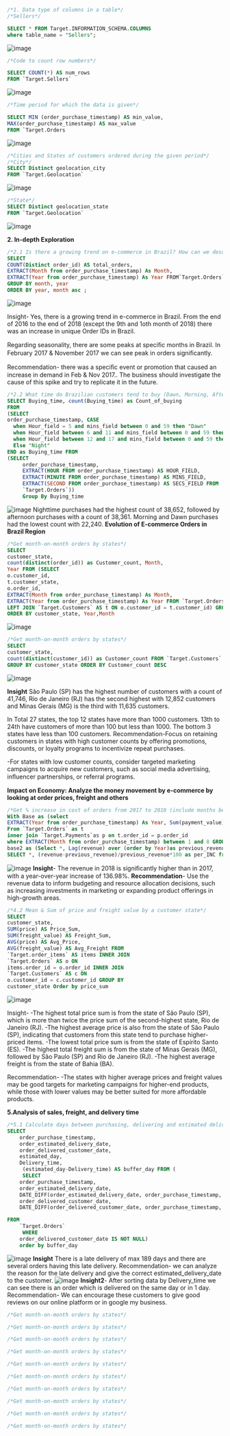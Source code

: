 ~~~ SQL
/*1. Data type of columns in a table*/
/*Sellers*/

SELECT * FROM Target.INFORMATION_SCHEMA.COLUMNS
where table_name = "Sellers";

~~~
![image](https://github.com/neelam-ai/SQL-Data-Analysis-US-Retail-stores/assets/140748255/f131ecba-0ff5-495b-87b0-18d5b4c754f5)


~~~ SQL
/*Code to count row numbers*/

SELECT COUNT(*) AS num_rows
FROM `Target.Sellers`
~~~
![image](https://github.com/neelam-ai/SQL-Data-Analysis-US-Retail-stores/assets/140748255/800becaf-d95c-43b5-acdc-58a35dc45423)


~~~ SQL
/*Time period for which the data is given*/

SELECT MIN (order_purchase_timestamp) AS min_value,
MAX(order_purchase_timestamp) AS max_value
FROM `Target.Orders
~~~
![image](https://github.com/neelam-ai/SQL-Data-Analysis-US-Retail-stores/assets/140748255/50ca9f80-020d-46f7-94d7-979d9302593d)



~~~ SQL
/*Cities and States of customers ordered during the given period*/
/*City*/
SELECT Distinct geolocation_city
FROM `Target.Geolocation`
~~~
![image](https://github.com/neelam-ai/SQL-Data-Analysis-US-Retail-stores/assets/140748255/b9af39da-d88f-43ed-bcc9-256bff1f8323)



~~~ SQL
/*State*/
SELECT Distinct geolocation_state
FROM `Target.Geolocation`
~~~
![image](https://github.com/neelam-ai/SQL-Data-Analysis-US-Retail-stores/assets/140748255/54349f40-5215-4d7f-9251-29f2d34b4d9e)

**2. In-depth Exploration**
~~~ SQL
/*2.1 Is there a growing trend on e-commerce in Brazil? How can we describe a complete scenario? Can we see some seasonality with peaks at specific months?*/
SELECT
COUNT(Distinct order_id) AS total_orders,
EXTRACT(Month from order_purchase_timestamp) As Month,
EXTRACT(Year from order_purchase_timestamp) As Year FROM`Target.Orders`
GROUP BY month, year
ORDER BY year, month asc ;
~~~
![image](https://github.com/neelam-ai/SQL-Data-Analysis-US-Retail-stores/assets/140748255/c3102d55-5707-4adc-89b8-226bc1541084)

Insight-
Yes, there is a growing trend in e-commerce in Brazil. From the end of 2016 to the end of 2018 (except the 9th and 1oth month of 2018) there was an increase in unique Order
IDs in Brazil.

Regarding seasonality, there are some peaks at speciﬁc months in Brazil. In February 2017 & November 2017 we can see peak in orders signiﬁcantly.

Recommendation- there was a speciﬁc event or promotion that caused an increase in demand in Feb & Nov 2017.. The business should investigate the cause of this spike and try to replicate it in the future.

~~~ SQL
/*2.2 What time do Brazilian customers tend to buy (Dawn, Morning, Afternoon or Night)?*/
SELECT Buying_time, count(Buying_time) as Count_of_buying
FROM
(SELECT
order_purchase_timestamp, CASE
  when Hour_field = 5 and mins_field between 0 and 59 then "Dawn"
  when Hour_field between 6 and 11 and mins_field between 0 and 59 then "Morning"
  when Hour_field between 12 and 17 and mins_field between 0 and 59 then "Afternoon"
  Else "Night"
END as Buying_time FROM
(SELECT
     order_purchase_timestamp,
     EXTRACT(HOUR FROM order_purchase_timestamp) AS HOUR_FIELD,
     EXTRACT(MINUTE FROM order_purchase_timestamp) AS MINS_FIELD,
     EXTRACT(SECOND FROM order_purchase_timestamp) AS SECS_FIELD FROM
     `Target.Orders`))
     Group By Buying_time

~~~
![image](https://github.com/neelam-ai/SQL-Data-Analysis-US-Retail-stores/assets/140748255/37171c89-1184-493d-a7f7-7fdf109bfccc)
Nighttime purchases had the highest count of 38,652, followed by afternoon purchases with a count of 38,361. Morning and Dawn purchases had the lowest count with 22,240.
**Evolution of E-commerce Orders in Brazil Region**
~~~ SQL
/*Get month-on-month orders by states*/
SELECT
customer_state,
count(distinct(order_id)) as Customer_count, Month,
Year FROM (SELECT
o.customer_id,
t.customer_state,
o.order_id,
EXTRACT(Month from order_purchase_timestamp) As Month,
EXTRACT(Year from order_purchase_timestamp) As Year FROM `Target.Orders` AS o
LEFT JOIN `Target.Customers` AS t ON o.customer_id = t.customer_id) GROUP BY customer_state, Month, Year
ORDER BY customer_state, Year,Month
~~~
![image](https://github.com/neelam-ai/SQL-Data-Analysis-US-Retail-stores/assets/140748255/5a0f814d-1ed5-4582-a014-13c1c529bae0)

~~~ SQL
/*Get month-on-month orders by states*/
SELECT
customer_state,
count(distinct(customer_id)) as Customer_count FROM `Target.Customers`
GROUP BY customer_state ORDER BY Customer_count DESC
~~~
![image](https://github.com/neelam-ai/SQL-Data-Analysis-US-Retail-stores/assets/140748255/8ce36e64-ad2e-4243-8971-567d978f3861)

**Insight**
São Paulo (SP) has the highest number of customers with a count of 41,746, Rio de Janeiro (RJ) has the second highest with 12,852 customers and Minas Gerais (MG) is the third with 11,635 customers.

In Total 27 states, the top 12 states have more than 1000 customers. 13th to 24th have customers of more than 100 but less than 1000.
The bottom 3 states have less than 100 customers.
Recommendation-Focus on retaining customers in states with high customer counts by offering promotions, discounts, or loyalty programs to incentivize repeat purchases.

-For states with low customer counts, consider targeted marketing campaigns to
acquire new customers, such as social media advertising, inﬂuencer partnerships, or referral programs.

**Impact on Economy: Analyze the money movement by e-commerce by looking at order prices, freight and others**

~~~ SQL
/*Get % increase in cost of orders from 2017 to 2018 (include months between Jan to Aug only) - You can use “payment_value” column in payments table*/
With Base as (select
EXTRACT(Year from order_purchase_timestamp) As Year, Sum(payment_value)as revenue
From `Target.Orders` as t
inner join `Target.Payments`as p on t.order_id = p.order_id
where EXTRACT(Month from order_purchase_timestamp) between 1 and 8 GROUP BY Year),
base2 as (Select *, Lag(revenue) over (order by Year)as previous_revenue from base )
SELECT *, (revenue-previous_revenue)/previous_revenue*100 as per_INC from base2
~~~
![image](https://github.com/neelam-ai/SQL-Data-Analysis-US-Retail-stores/assets/140748255/af0ef09f-e8e7-463d-936e-13ff711ddf36)
**Insight**- The revenue in 2018 is signiﬁcantly higher than in 2017, with a year-over-year increase of 136.98%.
**Recommendation**- Use the revenue data to inform budgeting and resource allocation decisions, such as increasing investments in marketing or expanding product offerings in high-growth areas.


~~~ SQL
/*4.2 Mean & Sum of price and freight value by a customer state*/
SELECT
customer_state,
SUM(price) AS Price_Sum,
SUM(freight_value) AS Freight_Sum,
AVG(price) AS Avg_Price,
AVG(freight_value) AS Avg_Freight FROM
`Target.order_items` AS items INNER JOIN
`Target.Orders` AS o ON
items.order_id = o.order_id INNER JOIN
`Target.Customers` AS c ON
o.customer_id = c.customer_id GROUP BY
customer_state Order by price_sum
~~~
![image](https://github.com/neelam-ai/SQL-Data-Analysis-US-Retail-stores/assets/140748255/8e6545c4-5c62-4033-8570-5873dc8ff799)

Insight-
-The highest total price sum is from the state of São Paulo (SP), which is more than twice the price sum of the second-highest state, Rio de Janeiro (RJ).
-The highest average price is also from the state of São Paulo (SP), indicating that customers from this state tend to purchase higher-priced items.
-The lowest total price sum is from the state of Espírito Santo (ES).
-The highest total freight sum is from the state of Minas Gerais (MG), followed by São Paulo (SP) and Rio de Janeiro (RJ).
-The highest average freight is from the state of Bahia (BA).

Recommendation-
-The states with higher average prices and freight values may be good targets for marketing campaigns for higher-end products, while those with lower values may be better suited for more affordable products.

**5.Analysis of sales, freight, and delivery time**
~~~ SQL
/*5.1 Calculate days between purchasing, delivering and estimated delivery*/
SELECT
 	order_purchase_timestamp,
 	order_estimated_delivery_date,
 	order_delivered_customer_date,
 	estimated_day,
 	Delivery_time,
     (estimated_day-Delivery_time) AS buffer_day FROM (
     SELECT
 	order_purchase_timestamp,
 	order_estimated_delivery_date,
 	DATE_DIFF(order_estimated_delivery_date, order_purchase_timestamp, DAY) AS estimated_day,
 	order_delivered_customer_date,
 	DATE_DIFF(order_delivered_customer_date, order_purchase_timestamp, DAY) AS Delivery_time

FROM
 	`Target.Orders`
     WHERE
 	order_delivered_customer_date IS NOT NULL)
 	order by buffer_day
~~~
![image](https://github.com/neelam-ai/SQL-Data-Analysis-US-Retail-stores/assets/140748255/894e1ce7-08f0-463f-9470-aa7653300674)
**Insight** There is a late delivery of max 189 days and there are several orders having this late delivery.
Recommendation- we can analyze the reason for the late delivery and give the correct estimated_delivery_date to the customer.
![image](https://github.com/neelam-ai/SQL-Data-Analysis-US-Retail-stores/assets/140748255/dec9d493-bc76-46a1-869f-7f3ac6505194)
**Insight2**- After sorting data by Delivery_time we can see there is an order which is delivered on the same day or in 1 day.
Recommendation- We can encourage these customers to give good reviews on our online platform or in google my business.
~~~ SQL
/*Get month-on-month orders by states*/
~~~



~~~ SQL
/*Get month-on-month orders by states*/
~~~



~~~ SQL
/*Get month-on-month orders by states*/
~~~



~~~ SQL
/*Get month-on-month orders by states*/
~~~


~~~ SQL
/*Get month-on-month orders by states*/
~~~



~~~ SQL
/*Get month-on-month orders by states*/
~~~



~~~ SQL
/*Get month-on-month orders by states*/
~~~



~~~ SQL
/*Get month-on-month orders by states*/
~~~



~~~ SQL
/*Get month-on-month orders by states*/
~~~



~~~ SQL
/*Get month-on-month orders by states*/
~~~




